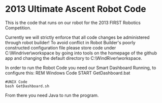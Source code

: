2013 Ultimate Ascent Robot Code
================================

This is the code that runs on our robot for the 2013 FIRST Robotics Competition.

Currently we will strictly enforce that all code changes be administered through robot builder!
To avoid conflict in Robot Builder's poorly constructed configuration file please store code under
	C:\Windriver\workspace by going into tools on the homepage of the github app and changing the default directory
to C:\WindRiver\workspace.

In order to run the Robot Code you need our Smart Dashboard Running, to configure this:
	REM Windows Code
	START GetDashboard.bat

	#UNIX Code
	bash GetDashboard.sh

From there you need Java to run the program.